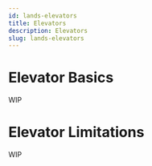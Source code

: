 ```yaml
---
id: lands-elevators
title: Elevators
description: Elevators
slug: lands-elevators
---
```


# Elevator Basics
WIP
# Elevator Limitations
WIP